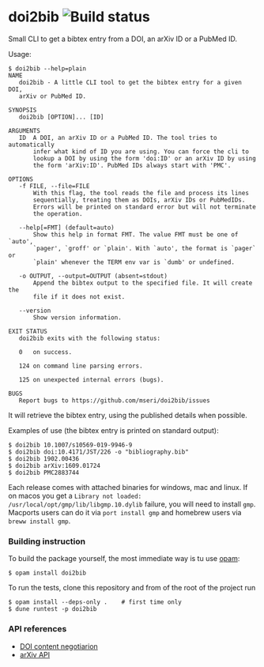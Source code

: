 # doi2bib ![Build status](https://github.com/mseri/doi2bib/workflows/Main%20workflow/badge.svg)
Small CLI to get a bibtex entry from a DOI, an arXiv ID or a PubMed ID.

Usage:

    $ doi2bib --help=plain
    NAME
       doi2bib - A little CLI tool to get the bibtex entry for a given DOI,
       arXiv or PubMed ID.

    SYNOPSIS
       doi2bib [OPTION]... [ID]

    ARGUMENTS
       ID  A DOI, an arXiv ID or a PubMed ID. The tool tries to automatically
           infer what kind of ID you are using. You can force the cli to
           lookup a DOI by using the form 'doi:ID' or an arXiv ID by using
           the form 'arXiv:ID'. PubMed IDs always start with 'PMC'.

    OPTIONS
       -f FILE, --file=FILE
           With this flag, the tool reads the file and process its lines
           sequentially, treating them as DOIs, arXiv IDs or PubMedIDs.
           Errors will be printed on standard error but will not terminate
           the operation.

       --help[=FMT] (default=auto)
           Show this help in format FMT. The value FMT must be one of `auto',
           `pager', `groff' or `plain'. With `auto', the format is `pager` or
           `plain' whenever the TERM env var is `dumb' or undefined.

       -o OUTPUT, --output=OUTPUT (absent=stdout)
           Append the bibtex output to the specified file. It will create the
           file if it does not exist.

       --version
           Show version information.

    EXIT STATUS
       doi2bib exits with the following status:

       0   on success.

       124 on command line parsing errors.

       125 on unexpected internal errors (bugs).

    BUGS
       Report bugs to https://github.com/mseri/doi2bib/issues

It will retrieve the bibtex entry, using the published details when possible.

Examples of use (the bibtex entry is printed on standard output):

    $ doi2bib 10.1007/s10569-019-9946-9
    $ doi2bib doi:10.4171/JST/226 -o "bibliography.bib"
    $ doi2bib 1902.00436
    $ doi2bib arXiv:1609.01724
    $ doi2bib PMC2883744

Each release comes with attached binaries for windows, mac and linux.
If on macos you get a `Library not loaded: /usr/local/opt/gmp/lib/libgmp.10.dylib`
failure, you will need to install `gmp`. Macports users can do it via `port install gmp`
and homebrew users via `breww install gmp`.

### Building instruction

To build the package yourself, the most immediate way is tu use [opam](https://opam.ocaml.org/):

    $ opam install doi2bib

To run the tests, clone this repository and from of the root of the project run

    $ opam install --deps-only .    # first time only
    $ dune runtest -p doi2bib

### API references

- [DOI content negotiarion](https://citation.crosscite.org/docs.html)
- [arXiv API](https://arxiv.org/help/api/index)
